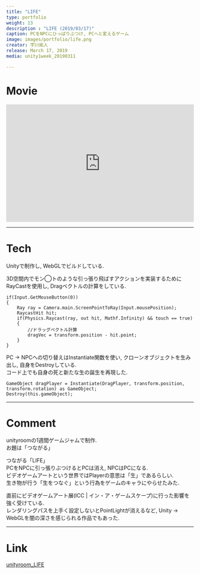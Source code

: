 ```yaml
---
title: "LIFE"
type: portfolio
weight: 13
description : "LIFE (2019/03/17)"
caption: PCをNPCにひっぱりぶつけ, PCへと変えるゲーム
image: images/portfolio/life.png
creator: 宇川拓人
release: March 17, 2019
media: unity1week_20190311

---
```

# Movie
<iframe width = "100%" height = "315" src="https://www.youtube.com/embed/er3s5WeyrrU" frameborder="0" allow="accelerometer; autoplay; encrypted-media; gyroscope; picture-in-picture" allowfullscreen></iframe>

---
# Tech
Unityで制作し, WebGLでビルドしている. <br>

3D空間内でモン◯トのような引っ張り飛ばすアクションを実装するためにRayCastを使用し, Dragベクトルの計算をしている. <br>

```
if(Input.GetMouseButton(0))
{
    Ray ray = Camera.main.ScreenPointToRay(Input.mousePosition);
    RaycastHit hit;
    if(Physics.Raycast(ray, out hit, Mathf.Infinity) && touch == true)
    {
        //ドラッグベクトル計算
        dragVec = transform.position - hit.point;
    }
}
```

PC → NPCへの切り替えはInstantiate関数を使い, クローンオブジェクトを生み出し, 自身をDestroyしている. <br>
コード上でも自身の死と新たな生の誕生を再現した. <br>

```
GameObject dragPlayer = Instantiate(DragPlayer, transform.position, transform.rotation) as GameObject;
Destroy(this.gameObject);
```
---
# Comment
unityroomの1週間ゲームジャムで制作. <br>
お題は「つながる」<br>

つながる「LIFE」<br>
PCをNPCに引っ張りぶつけるとPCは消え, NPCはPCになる. <br>
ビデオゲームアートという世界ではPlayerの意思は「生」であるらしい. <br> 
生き物が行う「生をつなぐ」という行為をゲームのキャラにやらせたみた. <br>

直前にビデオゲームアート展(ICC | イン・ア・ゲームスケープ)に行った影響を強く受けている. <br>
レンダリングパスを上手く設定しないとPointLightが消えるなど, Unity → WebGLを闇の深さを感じられる作品でもあった. <br>

---
# Link
<a href= https://unityroom.com/games/life target=”_blank”>unityroom_LIFE</a> 